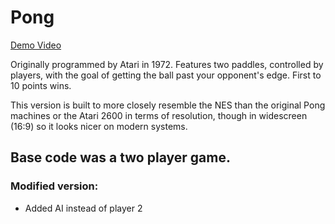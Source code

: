 # Pong

[Demo Video](https://youtu.be/up_uI_EeBPk)

Originally programmed by Atari in 1972. Features two
paddles, controlled by players, with the goal of getting
the ball past your opponent's edge. First to 10 points wins.

This version is built to more closely resemble the NES than
the original Pong machines or the Atari 2600 in terms of
resolution, though in widescreen (16:9) so it looks nicer on modern systems.

## Base code was a two player game.

### Modified version:

- Added AI instead of player 2

